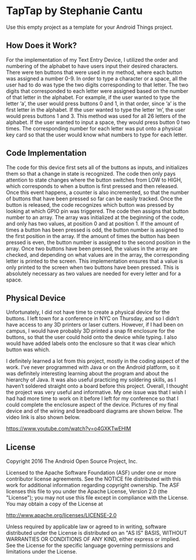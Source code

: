 TapTap by Stephanie Cantu
=====================================

Use this empty project as a template for your Android Things project.


How Does it Work?
--------------

For the implementation of my Text Entry Device, I utilized the order and numbering of the alphabet to have users input their desired characters. There were ten buttons that were used in my method, where each button was assigned a number 0-9. In order to type a character or a space, all the user had to do was type the two digits corresponding to that letter. The two digits that corresponded to each letter were assigned based on the number of that letter in the alphabet. For example, if the user wanted to type the letter ‘a’, the user would press buttons 0 and 1, in that order, since ‘a’ is the first letter in the alphabet. If the user wanted to type the letter ‘m’, the user would press buttons 1 and 3. This method was used for all 26 letters of the alphabet. If the user wanted to input a space, they would press button 0 two times. The corresponding number for each letter was put onto a physical key card so that the user would know what numbers to type for each letter. 

Code Implementation
--------------

The code for this device first sets all of the buttons as inputs, and initializes them so that a change in state is recognized. The code then only pays attention to state changes where the button switches from LOW to HIGH, which corresponds to when a button is first pressed and then released. Once this event happens, a counter is also incremented, so that the number of buttons that have been pressed so far can be easily tracked.  Once the button is released, the code recognizes which button was pressed by looking at which GPIO pin was triggered. The code then assigns that button number to an array. The array was initialized at the beginning of the code, and only has two values, at position 0 and at position 1. If the amount of times a button has been pressed is odd, the button number is assigned to the first position in the array. If the amount of times the button has been pressed is even, the button number is assigned to the second position in the array. Once two buttons have been pressed, the values in the array are checked, and depending on what values are in the array, the corresponding letter is printed to the screen. This implementation ensures that a value is only printed to the screen when two buttons have been pressed. This is absolutely necessary as two values are needed for every letter and for a space. 

Physical Device
--------------

Unfortunately, I did not have time to create a physical device for the buttons. I left town for a conference in NYC on Thursday, and so I didn’t have access to any 3D printers or laser cutters. However, if I had been on campus, I would have probably 3D printed a snap fit enclosure for the buttons, so that the user could hold onto the device while typing. I also would have added labels onto the enclosure so that it was clear which button was which.  


I definitely learned a lot from this project, mostly in the coding aspect of the work. I’ve never programmed with Java or on the Android platform, so it was definitely interesting learning about the program and about the hierarchy of Java. It was also useful practicing my soldering skills, as I haven’t soldered straight onto a board before this project. Overall, I thought the project was very useful and informative. My one issue was that I wish I had had more time to work on it before I left for my conference so that I could complete the enclosure aspect of the device. Pictures of my final device and of the wiring and breadboard diagrams are shown below. The video link is also shown below.

https://www.youtube.com/watch?v=o4GXKTwEHlM

License
-------

Copyright 2016 The Android Open Source Project, Inc.

Licensed to the Apache Software Foundation (ASF) under one or more contributor
license agreements.  See the NOTICE file distributed with this work for
additional information regarding copyright ownership.  The ASF licenses this
file to you under the Apache License, Version 2.0 (the "License"); you may not
use this file except in compliance with the License.  You may obtain a copy of
the License at

  http://www.apache.org/licenses/LICENSE-2.0

Unless required by applicable law or agreed to in writing, software
distributed under the License is distributed on an "AS IS" BASIS, WITHOUT
WARRANTIES OR CONDITIONS OF ANY KIND, either express or implied.  See the
License for the specific language governing permissions and limitations under
the License.
